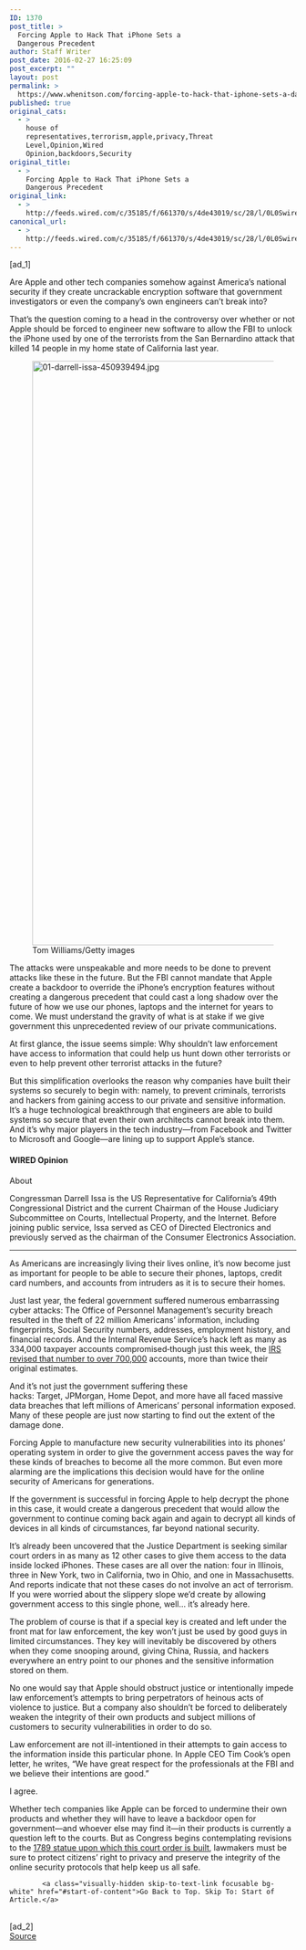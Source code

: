 ```yaml
---
ID: 1370
post_title: >
  Forcing Apple to Hack That iPhone Sets a
  Dangerous Precedent
author: Staff Writer
post_date: 2016-02-27 16:25:09
post_excerpt: ""
layout: post
permalink: >
  https://www.whenitson.com/forcing-apple-to-hack-that-iphone-sets-a-dangerous-precedent/
published: true
original_cats:
  - >
    house of
    representatives,terrorism,apple,privacy,Threat
    Level,Opinion,Wired
    Opinion,backdoors,Security
original_title:
  - >
    Forcing Apple to Hack That iPhone Sets a
    Dangerous Precedent
original_link:
  - >
    http://feeds.wired.com/c/35185/f/661370/s/4de43019/sc/28/l/0L0Swired0N0C20A160C0A20Cforcing0Eapple0Ehack0Eiphone0Esets0Edangerous0Eprecedent0C/story01.htm
canonical_url:
  - >
    http://feeds.wired.com/c/35185/f/661370/s/4de43019/sc/28/l/0L0Swired0N0C20A160C0A20Cforcing0Eapple0Ehack0Eiphone0Esets0Edangerous0Eprecedent0C/story01.htm
---
```

 [ad_1]
<br><div id="start-of-content"><p>Are Apple and other tech companies somehow against America’s national security if they create uncrackable encryption software that government investigators or even the company’s own engineers can’t break into?</p>
<p>That’s the question coming to a head in the controversy over whether or not Apple should be forced to engineer new software to allow the FBI to unlock the iPhone used by one of the terrorists from the San Bernardino attack that killed 14 people in my home state of California last year.</p>
<figure attachment_1980780="" class="carve wp-caption portrait alignnone fader relative" data-js="fader"><a href="http://www.wired.com/wp-content/uploads/2016/02/01-darrell-issa-450939494.jpg"><img class="size-large wp-image-1980780" src="http://www.whenitson.com/wp-content/uploads/2016/02/Forcing-Apple-to-Hack-That-iPhone-Sets-a-Dangerous-Precedent.jpg" alt="01-darrell-issa-450939494.jpg" width="767" height="1024"/></a><figcaption class="wp-caption-text link-underline"><span class="credit link-underline-sm"><span aria-hidden="true" class="ui ui ui-photo inline-block ui-credit relative opacity-5 marg-r-micro"/> Tom Williams/Getty images</span></figcaption></figure><p>The attacks were unspeakable and more needs to be done to prevent attacks like these in the future. But the FBI cannot mandate that Apple create a backdoor to override the iPhone’s encryption features without creating a dangerous precedent that could cast a long shadow over the future of how we use our phones, laptops and the internet for years to come. We must understand the gravity of what is at stake if we give government this unprecedented review of our private communications.</p>
<p>At first glance, the issue seems simple: Why shouldn’t law enforcement have access to information that could help us hunt down other terrorists or even to help prevent other terrorist attacks in the future?</p>
<p>But this simplification overlooks the reason why companies have built their systems so securely to begin with: namely, to prevent criminals, terrorists and hackers from gaining access to our private and sensitive information. It’s a huge technological breakthrough that engineers are able to build systems so secure that even their own architects cannot break into them. And it’s why major players in the tech industry—from Facebook and Twitter to Microsoft and Google—are lining up to support Apple’s stance.</p>
<div class="wired-author marg-l-med marg-b-med fader carve&#10;&#9;opinion-author&#9;" data-js="fader" readability="13">
	<h4 class="ambroise-hdr marg-t-med marg-b-med">WIRED Opinion</h4>		<p class="about gray-5 oxide no-marg">About</p>
	<p class="exchange-sm no-clamp">Congressman Darrell Issa is the US Representative for California’s 49th Congressional District and the current Chairman of the House Judiciary Subcommittee on Courts, Intellectual Property, and the Internet. Before joining public service, Issa served as CEO of Directed Electronics and previously served as the chairman of the Consumer Electronics Association.</p>
	<hr class="gray-5"/></div>

<p>As Americans are increasingly living their lives online, it’s now become just as important for people to be able to secure their phones, laptops, credit card numbers, and accounts from intruders as it is to secure their homes.</p>
<p>Just last year, the federal government suffered numerous embarrassing cyber attacks: The Office of Personnel Management’s security breach resulted in the theft of 22 million Americans’ information, including fingerprints, Social Security numbers, addresses, employment history, and financial records. And the Internal Revenue Service’s hack left as many as 334,000 taxpayer accounts compromised‑though just this week, the <a href="http://www.wired.com/2016/02/irs-hack-700000-accounts/">IRS revised that number to over 700,000</a> accounts, more than twice their original estimates.</p>
<p>And it’s not just the government suffering these hacks: Target, JPMorgan, Home Depot, and more have all faced massive data breaches that left millions of Americans’ personal information exposed. Many of these people are just now starting to find out the extent of the damage done.</p>
<p>Forcing Apple to manufacture new security vulnerabilities into its phones’ operating system in order to give the government access paves the way for these kinds of breaches to become all the more common. But even more alarming are the implications this decision would have for the online security of Americans for generations.</p>
<p>If the government is successful in forcing Apple to help decrypt the phone in this case, it would create a dangerous precedent that would allow the government to continue coming back again and again to decrypt all kinds of devices in all kinds of circumstances, far beyond national security.</p>
<p>It’s already been uncovered that the Justice Department is seeking similar court orders in as many as 12 other cases to give them access to the data inside locked iPhones. These cases are all over the nation: four in Illinois, three in New York, two in California, two in Ohio, and one in Massachusetts. And reports indicate that not these cases do not involve an act of terrorism. If you were worried about the slippery slope we’d create by allowing government access to this single phone, well… it’s already here.</p>
<p>The problem of course is that if a special key is created and left under the front mat for law enforcement, the key won’t just be used by good guys in limited circumstances. They key will inevitably be discovered by others when they come snooping around, giving China, Russia, and hackers everywhere an entry point to our phones and the sensitive information stored on them.</p>
<p>No one would say that Apple should obstruct justice or intentionally impede law enforcement’s attempts to bring perpetrators of heinous acts of violence to justice. But a company also shouldn’t be forced to deliberately weaken the integrity of their own products and subject millions of customers to security vulnerabilities in order to do so.</p>
<p>Law enforcement are not ill-intentioned in their attempts to gain access to the information inside this particular phone. In Apple CEO Tim Cook’s open letter, he writes, “We have great respect for the professionals at the FBI and we believe their intentions are good.”</p>
<p>I agree.</p>
<p>Whether tech companies like Apple can be forced to undermine their own products and whether they will have to leave a backdoor open for government—and whoever else may find it—in their products is currently a question left to the courts. But as Congress begins contemplating revisions to the <a href="http://www.wired.com/2016/02/apple-brief-fbi-response-iphone/">1789 statue upon which this court order is built</a>, lawmakers must be sure to protect citizens’ right to privacy and preserve the integrity of the online security protocols that help keep us all safe.</p>

			<a class="visually-hidden skip-to-text-link focusable bg-white" href="#start-of-content">Go Back to Top. Skip To: Start of Article.</a>

			
</div>
<br>[ad_2]
<br><a href="http://feeds.wired.com/c/35185/f/661370/s/4de43019/sc/28/l/0L0Swired0N0C20A160C0A20Cforcing0Eapple0Ehack0Eiphone0Esets0Edangerous0Eprecedent0C/story01.htm">Source </a>